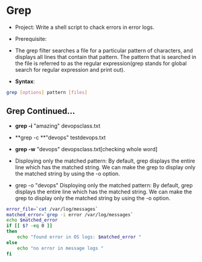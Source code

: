 # Grep

- Project: Write a shell script to chack errors in error logs.
- Prerequisite:
- The grep filter searches a file for a particular pattern of characters, and displays all lines that contain that pattern. The pattern that is searched in the file is referred to as the regular expression(grep stands for global search for regular expression and print out).

- **Syntax**:

```bash
grep [options] pattern [files]
```

## Grep Continued...

- **grep -i** "amazing" devopsclass.txt
- **grep -c **"devops" testdevops.txt
- **grep -w** "devops" devopsclass.txt[checking whole word]

- Disploying only the matched pattern: By default, grep displays the entire line which has the matched string. We can make the grep to display only the matched string by using the -o option.
- grep -o "devops" Disploying only the matched pattern: By default, grep displays the entire line which has the matched string. We can make the grep to display only the matched string by using the -o option.

```bash
error_file=`cat /var/log/messages`
matched_error=`grep -i error /var/log/messages`
echo $matched_error
if [[ $? -eq 0 ]]
then
    echo "found error in OS logs: $matched_error "
else
    echo "no error in message logs "
fi
```
